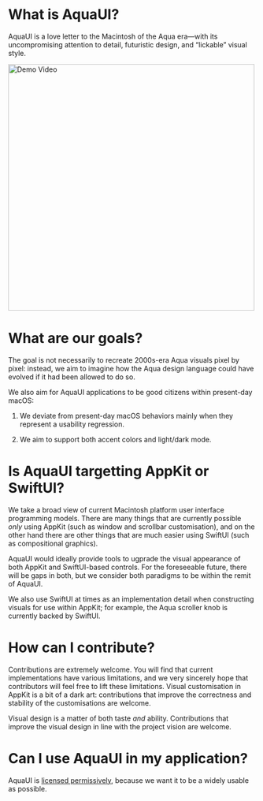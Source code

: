 # What is AquaUI?

AquaUI is a love letter to the Macintosh of the Aqua era—with its uncompromising attention to detail, futuristic design, and “lickable” visual style.

<img src="Screenshots/Demo.mov" alt="Demo Video" width="500px">


# What are our goals?

The goal is not necessarily to recreate 2000s-era Aqua visuals pixel by pixel: instead, we aim to imagine how the Aqua design language could have evolved if it had been allowed to do so.

We also aim for AquaUI applications to be good citizens within present-day macOS:

1. We deviate from present-day macOS behaviors mainly when they represent a usability regression.

2. We aim to support both accent colors and light/dark mode.


# Is AquaUI targetting AppKit or SwiftUI?

We take a broad view of current Macintosh platform user interface programming models. There are many things that are currently possible *only* using AppKit (such as window and scrollbar customisation), and on the other hand there are other things that are much easier using SwiftUI (such as
compositional graphics).

AquaUI would ideally provide tools to ugprade the visual appearance of both AppKit and SwiftUI-based controls. For the foreseeable future, there will be gaps in both, but we consider both paradigms to be within the remit of AquaUI.

We also use SwiftUI at times as an implementation detail when constructing visuals for use within AppKit; for example, the Aqua scroller knob is currently backed by SwiftUI.


# How can I contribute?

Contributions are extremely welcome. You will find that current implementations have various limitations, and we very sincerely hope that contributors will feel free to lift these limitations. Visual customisation in AppKit is a bit of a dark art: contributions that improve the correctness and stability of the customisations are welcome.

Visual design is a matter of both taste *and* ability. Contributions that improve the visual design in line with the project vision are welcome.

# Can I use AquaUI in my application?

AquaUI is [licensed permissively](LICENSE), because we want it to be a widely usable as possible.
